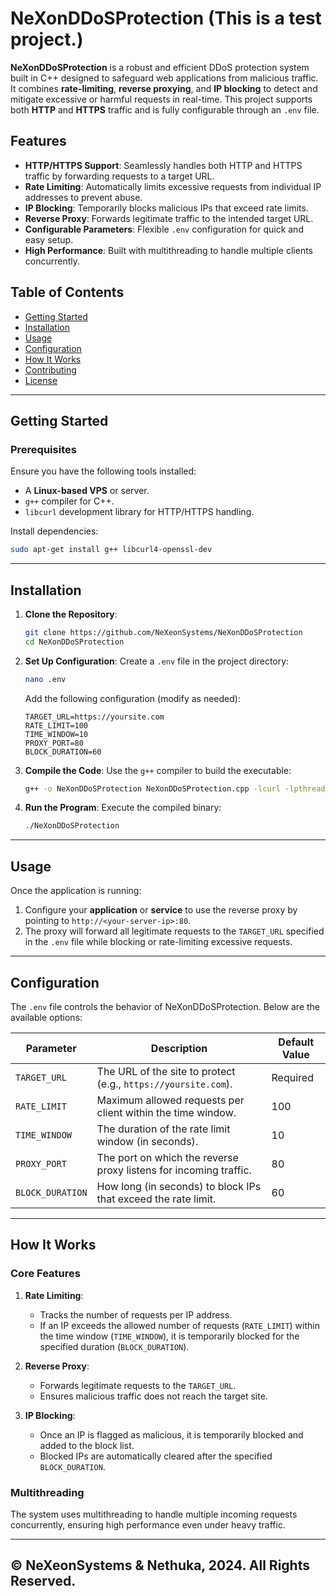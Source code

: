 
# NeXonDDoSProtection (This is a test project.)

**NeXonDDoSProtection** is a robust and efficient DDoS protection system built in C++ designed to safeguard web applications from malicious traffic. It combines **rate-limiting**, **reverse proxying**, and **IP blocking** to detect and mitigate excessive or harmful requests in real-time. This project supports both **HTTP** and **HTTPS** traffic and is fully configurable through an `.env` file.

## Features
- **HTTP/HTTPS Support**: Seamlessly handles both HTTP and HTTPS traffic by forwarding requests to a target URL.
- **Rate Limiting**: Automatically limits excessive requests from individual IP addresses to prevent abuse.
- **IP Blocking**: Temporarily blocks malicious IPs that exceed rate limits.
- **Reverse Proxy**: Forwards legitimate traffic to the intended target URL.
- **Configurable Parameters**: Flexible `.env` configuration for quick and easy setup.
- **High Performance**: Built with multithreading to handle multiple clients concurrently.

## Table of Contents
- [Getting Started](#getting-started)
- [Installation](#installation)
- [Usage](#usage)
- [Configuration](#configuration)
- [How It Works](#how-it-works)
- [Contributing](#contributing)
- [License](#license)

---

## Getting Started

### Prerequisites
Ensure you have the following tools installed:
- A **Linux-based VPS** or server.
- `g++` compiler for C++.
- `libcurl` development library for HTTP/HTTPS handling.

Install dependencies:
```bash
sudo apt-get install g++ libcurl4-openssl-dev
```

---

## Installation

1. **Clone the Repository**:
   ```bash
   git clone https://github.com/NeXeonSystems/NeXonDDoSProtection
   cd NeXonDDoSProtection
   ```

2. **Set Up Configuration**:
   Create a `.env` file in the project directory:
   ```bash
   nano .env
   ```
   Add the following configuration (modify as needed):
   ```env
   TARGET_URL=https://yoursite.com
   RATE_LIMIT=100
   TIME_WINDOW=10
   PROXY_PORT=80
   BLOCK_DURATION=60
   ```

3. **Compile the Code**:
   Use the `g++` compiler to build the executable:
   ```bash
   g++ -o NeXonDDoSProtection NeXonDDoSProtection.cpp -lcurl -lpthread
   ```

4. **Run the Program**:
   Execute the compiled binary:
   ```bash
   ./NeXonDDoSProtection
   ```

---

## Usage

Once the application is running:
1. Configure your **application** or **service** to use the reverse proxy by pointing to `http://<your-server-ip>:80`.
2. The proxy will forward all legitimate requests to the `TARGET_URL` specified in the `.env` file while blocking or rate-limiting excessive requests.

---

## Configuration

The `.env` file controls the behavior of NeXonDDoSProtection. Below are the available options:

| Parameter       | Description                                                                 | Default Value       |
|------------------|----------------------------------------------------------------------------|---------------------|
| `TARGET_URL`     | The URL of the site to protect (e.g., `https://yoursite.com`).             | Required            |
| `RATE_LIMIT`     | Maximum allowed requests per client within the time window.                | 100                 |
| `TIME_WINDOW`    | The duration of the rate limit window (in seconds).                        | 10                  |
| `PROXY_PORT`     | The port on which the reverse proxy listens for incoming traffic.          | 80                  |
| `BLOCK_DURATION` | How long (in seconds) to block IPs that exceed the rate limit.             | 60                  |

---

## How It Works

### Core Features
1. **Rate Limiting**:
   - Tracks the number of requests per IP address.
   - If an IP exceeds the allowed number of requests (`RATE_LIMIT`) within the time window (`TIME_WINDOW`), it is temporarily blocked for the specified duration (`BLOCK_DURATION`).

2. **Reverse Proxy**:
   - Forwards legitimate requests to the `TARGET_URL`.
   - Ensures malicious traffic does not reach the target site.

3. **IP Blocking**:
   - Once an IP is flagged as malicious, it is temporarily blocked and added to the block list.
   - Blocked IPs are automatically cleared after the specified `BLOCK_DURATION`.

### Multithreading
The system uses multithreading to handle multiple incoming requests concurrently, ensuring high performance even under heavy traffic.

---------------------------------------------------------
**© NeXeonSystems & Nethuka, 2024. All Rights Reserved.**
---------------------------------------------------------
